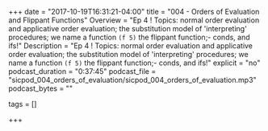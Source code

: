 +++
date = "2017-10-19T16:31:21-04:00"
title = "004 - Orders of Evaluation and Flippant Functions"
Overview = "Ep 4 ! Topics: normal order evaluation and applicative order evaluation; the substitution model of 'interpreting' procedures; we name a function `(f 5)` the flippant function;- conds, and ifs!"
Description = "Ep 4 ! Topics: normal order evaluation and applicative order evaluation; the substitution model of 'interpreting' procedures; we name a function `(f 5)` the flippant function;- conds, and ifs!"
explicit = "no"
podcast_duration = "0:37:45"
podcast_file = "sicpod_004_orders_of_evaluation/sicpod_004_orders_of_evaluation.mp3"
podcast_bytes = ""

tags = []

+++



